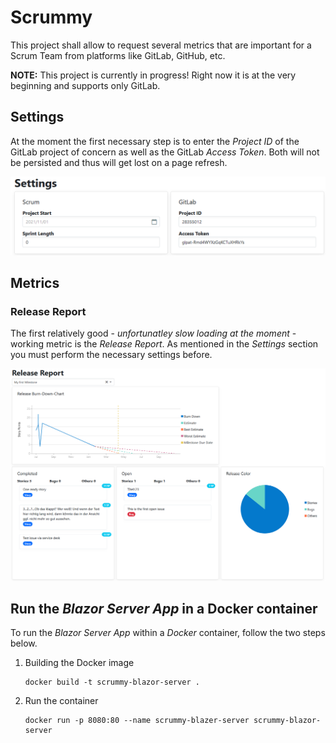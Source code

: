 # Scrummy

This project shall allow to request several metrics that are important for a Scrum Team from platforms like GitLab, GitHub, etc.

**NOTE:** This project is currently in progress! Right now it is at the very beginning and supports only GitLab.

## Settings

At the moment the first necessary step is to enter the *Project ID* of the GitLab project of concern as well as the GitLab *Access Token*. Both will not be persisted and thus will get lost on a page refresh.

![](images/settings.png)

## Metrics

### Release Report

The first relatively good - *unfortunatley slow loading at the moment* - working metric is the *Release Report*. As mentioned in the *Settings* section you must perform the necessary settings before.

![](images/release_report.png)


## Run the *Blazor Server App* in a Docker container

To run the *Blazor Server App* within a *Docker* container, follow the two steps below. 

1) Building the Docker image

   ```
   docker build -t scrummy-blazor-server .
   ```

2) Run the container

   ```
   docker run -p 8080:80 --name scrummy-blazer-server scrummy-blazor-server
   ```
